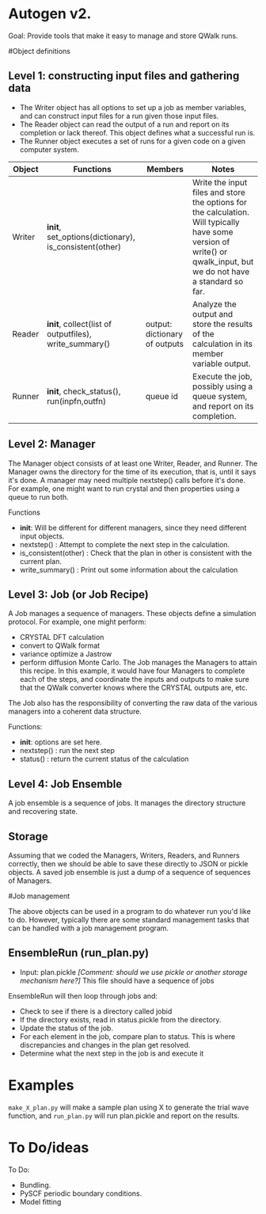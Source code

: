
# Autogen v2.

Goal: Provide tools that make it easy to manage and store QWalk runs.

#Object definitions

## Level 1: constructing input files and gathering data

 * The Writer object has all options to set up a job as member variables, and can construct input files for a run given those input files.
 * The Reader object can read the output of a run and report on its completion or lack thereof. This object defines what a successful run is. 
 * The Runner object executes a set of runs for a given code on a given computer system.


| Object | Functions                                               | Members                       | Notes                                                                                                                                                              |
|--------|---------------------------------------------------------|-------------------------------|--------------------------------------------------------------------------------------------------------------------------------------------------------------------|
| Writer | __init__, set\_options(dictionary), is\_consistent(other) |                               | Write the input files and store the options for the calculation. Will typically have some version of write() or qwalk\_input, but we do not have a standard so far. |
| Reader | __init__, collect(list of outputfiles), write\_summary() | output: dictionary of outputs | Analyze the output and store the results of the calculation in its member variable output.                                                                         |
| Runner | __init__, check\_status(), run(inpfn,outfn)              | queue id                      | Execute the job, possibly using a queue system, and report on its completion.                                                                                      |


## Level 2: Manager

The Manager object consists of at least one Writer, Reader, and Runner. The Manager owns the directory for the time of its execution, that is, until it says it's done.
A manager may need multiple nextstep() calls before it's done. For example, one might want to run crystal and then properties using a queue to run both. 

Functions
 * __init__: Will be different for different managers, since they need different input objects.
 * nextstep() : Attempt to complete the next step in the calculation.
 * is\_consistent(other) : Check that the plan in other is consistent with the current plan.
 * write\_summary() : Print out some information about the calculation

## Level 3: Job (or Job Recipe)
 
A Job manages a sequence of managers.
These objects define a simulation protocol. 
For example, one might perform:
 * CRYSTAL DFT calculation
 * convert to QWalk format
 * variance optimize a Jastrow
 * perform diffusion Monte Carlo. 
The Job manages the Managers to attain this recipe. In this example, it would have four Managers to complete each of the steps, and coordinate the inputs and outputs to make sure that the QWalk converter knows where the CRYSTAL outputs are, etc.

The Job also has the responsibility of converting the raw data of the various managers into a coherent data structure. 

Functions:
 * __init__: options are set here. 
 * nextstep() : run the next step
 * status() : return the current status of the calculation
  

## Level 4: Job Ensemble

A job ensemble is a sequence of jobs. It manages the directory structure and recovering state. 


## Storage

Assuming that we coded the Managers, Writers, Readers, and Runners correctly, then we should be able to save these directly to JSON or pickle objects. A saved job ensemble is just a dump of a sequence of sequences of Managers.

#Job management

The above objects can be used in a program to do whatever run you'd like to do. However, typically there are some standard management tasks that can be handled with a job management program. 


## EnsembleRun (run\_plan.py)

 * Input: plan.pickle *[Comment: should we use pickle or another storage mechanism here?]* This file should have a sequence of jobs

EnsembleRun will then loop through jobs and:
 * Check to see if there is a directory called jobid
 * If the directory exists, read in status.pickle from the directory.
 * Update the status of the job.
 * For each element in the job, compare plan to status. This is where discrepancies and changes in the plan get resolved.
 * Determine what the next step in the job is and execute it

# Examples

`make_X_plan.py` will make a sample plan using X to generate the trial wave function, and `run_plan.py` will run plan.pickle and report on the results.

# To Do/ideas

To Do:
 * Bundling.
 * PySCF periodic boundary conditions.
 * Model fitting

